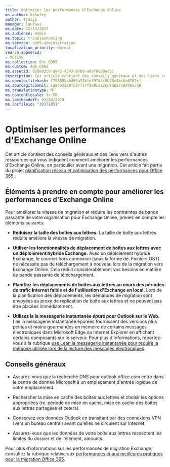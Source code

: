```yaml
---
title: Optimiser les performances d'Exchange Online
ms.author: krowley
author: tracyp
manager: laurawi
ms.date: 12/14/2017
ms.audience: Admin
ms.topic: troubleshooting
ms.service: o365-administration
localization_priority: Normal
search.appverid:
- MET150
ms.collection: Ent_O365
ms.custom: Adm_O365
ms.assetid: 026e83cb-a945-4543-97b0-a8af6e80ac61
description: Cet article contient des conseils généraux et des liens vers d'autres ressources qui vous indiquent comment améliorer les performances d'Exchange Online.
ms.openlocfilehash: f75869ba6d83a92b1e19743c8b38c4bcbb6762cf
ms.sourcegitcommit: 1d84e2289fc87717f8a9cd12c68ab27c84405348
ms.translationtype: MT
ms.contentlocale: fr-FR
ms.lasthandoff: 03/04/2019
ms.locfileid: "30372851"
---
```

# <a name="tune-exchange-online-performance"></a>Optimiser les performances d'Exchange Online

Cet article contient des conseils généraux et des liens vers d'autres ressources qui vous indiquent comment améliorer les performances d'Exchange Online, en particulier avant une migration. Cet article fait partie du projet [planification réseau et optimisation des performances pour Office 365](https://aka.ms/tune) .
   
## <a name="things-to-consider-in-order-to-improve-exchange-online-performance"></a>Éléments à prendre en compte pour améliorer les performances d'Exchange Online

Pour améliorer la vitesse de migration et réduire les contraintes de bande passante de votre organisation pour Exchange Online, prenez en compte les éléments suivants:
  
- **Réduisez la taille des boîtes aux lettres.** La taille de boîte aux lettres réduite améliore la vitesse de migration. 
    
- **Utiliser les fonctionnalités de déplacement de boîtes aux lettres avec un déploiement hybride Exchange.** Avec un déploiement hybride Exchange, le courrier hors connexion (sous la forme de. Fichiers OST) ne nécessite pas de téléchargement à nouveau lors de la migration vers Exchange Online. Cela réduit considérablement vos besoins en matière de bande passante de téléchargement. 
    
- **Planifiez les déplacements de boîtes aux lettres au cours des périodes de trafic Internet faible et de l'utilisation d'Exchange en local.** Lors de la planification des déplacements, les demandes de migration sont envoyées au proxy de réplication de boîte aux lettres et ne peuvent pas être placées immédiatement. 
    
- **Utilisez la la messagerie instantanée épuré pour Outlook sur le Web.** Les la messagerie instantanée épurées fournissent des versions plus petites et moins gourmandes en mémoire de certains messages électroniques dans Microsoft Edge ou Internet Explorer en affichant certains composants sur le serveur. Pour plus d'informations, reportez-vous à la rubrique [use Lean la messagerie instantanée pour réduire la mémoire utilisée lors de la lecture des messages électroniques](https://support.office.com/article/a6d6ba01-2562-4c3d-a8f1-78748dd506cf).


## <a name="general-advice"></a>Conseils généraux

- Assurez-vous que la recherche DNS pour outlook.office.com entre dans le centre de donnée Microsoft à un emplacement d'entrée logique de votre emplacement.

- Rechercher la mise en cache des boîtes aux lettres et choisir les options appropriées (re. période de mise en cache, mise en cache des boîtes aux lettres partagées et cetera).

- Conservez vos données Outlook en transitant par des connexions VPN (vers un bureau central) avant qu'elles ne circulent sur Internet.

- Assurez-vous que les données de votre boîte aux lettres respectent les limites du dossier et de l'élément, amounts.
    
Pour plus d'informations sur les performances de migration Exchange, consultez la rubrique relative aux [performances et aux meilleures pratiques pour la migration Office 365](https://support.office.com/article/d9acb371-fd6c-4c14-aa8e-db5cbe39aa57).
  

